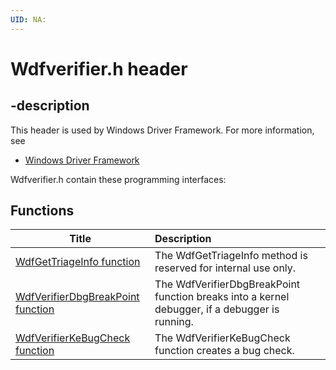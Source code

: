 ```yaml
---
UID: NA:
---
```


# Wdfverifier.h header

## -description

This header is used by Windows Driver Framework. For more information, see
- [Windows Driver Framework](../_wdf/index.md)

Wdfverifier.h contain these programming interfaces:


## Functions

| Title   | Description   |
| ---- |:---- |
| [WdfGetTriageInfo function](nf-wdfverifier-wdfgettriageinfo.md) | The WdfGetTriageInfo method is reserved for internal use only. |
| [WdfVerifierDbgBreakPoint function](nf-wdfverifier-wdfverifierdbgbreakpoint.md) | The WdfVerifierDbgBreakPoint function breaks into a kernel debugger, if a debugger is running. |
| [WdfVerifierKeBugCheck function](nf-wdfverifier-wdfverifierkebugcheck.md) | The WdfVerifierKeBugCheck function creates a bug check. |
